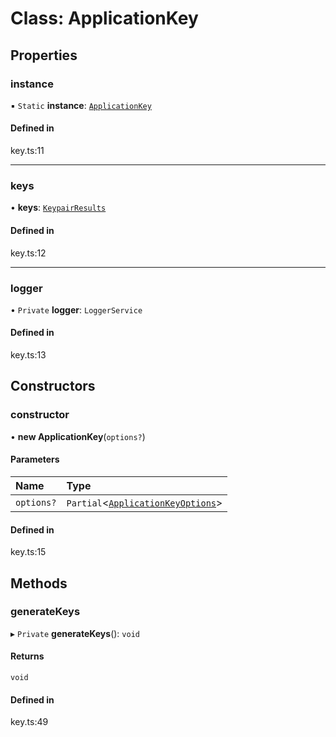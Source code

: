 # Class: ApplicationKey

## Properties

### instance

▪ `Static` **instance**: [`ApplicationKey`](ApplicationKey.md)

#### Defined in

key.ts:11

---

### keys

• **keys**: [`KeypairResults`](../interfaces/KeypairResults.md)

#### Defined in

key.ts:12

---

### logger

• `Private` **logger**: `LoggerService`

#### Defined in

key.ts:13

## Constructors

### constructor

• **new ApplicationKey**(`options?`)

#### Parameters

| Name       | Type                                                                          |
| :--------- | :---------------------------------------------------------------------------- |
| `options?` | `Partial`<[`ApplicationKeyOptions`](../interfaces/ApplicationKeyOptions.md)\> |

#### Defined in

key.ts:15

## Methods

### generateKeys

▸ `Private` **generateKeys**(): `void`

#### Returns

`void`

#### Defined in

key.ts:49
